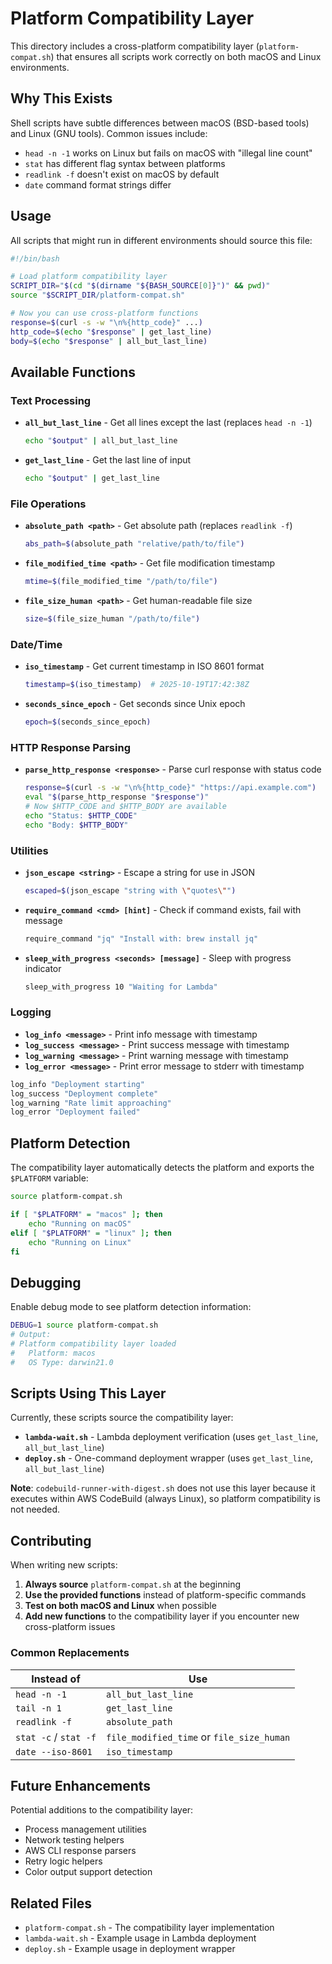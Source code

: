 # Platform Compatibility Layer

This directory includes a cross-platform compatibility layer (`platform-compat.sh`) that ensures all scripts work correctly on both macOS and Linux environments.

## Why This Exists

Shell scripts have subtle differences between macOS (BSD-based tools) and Linux (GNU tools). Common issues include:

- `head -n -1` works on Linux but fails on macOS with "illegal line count"
- `stat` has different flag syntax between platforms
- `readlink -f` doesn't exist on macOS by default
- `date` command format strings differ

## Usage

All scripts that might run in different environments should source this file:

```bash
#!/bin/bash

# Load platform compatibility layer
SCRIPT_DIR="$(cd "$(dirname "${BASH_SOURCE[0]}")" && pwd)"
source "$SCRIPT_DIR/platform-compat.sh"

# Now you can use cross-platform functions
response=$(curl -s -w "\n%{http_code}" ...)
http_code=$(echo "$response" | get_last_line)
body=$(echo "$response" | all_but_last_line)
```

## Available Functions

### Text Processing

- **`all_but_last_line`** - Get all lines except the last (replaces `head -n -1`)
  ```bash
  echo "$output" | all_but_last_line
  ```

- **`get_last_line`** - Get the last line of input
  ```bash
  echo "$output" | get_last_line
  ```

### File Operations

- **`absolute_path <path>`** - Get absolute path (replaces `readlink -f`)
  ```bash
  abs_path=$(absolute_path "relative/path/to/file")
  ```

- **`file_modified_time <path>`** - Get file modification timestamp
  ```bash
  mtime=$(file_modified_time "/path/to/file")
  ```

- **`file_size_human <path>`** - Get human-readable file size
  ```bash
  size=$(file_size_human "/path/to/file")
  ```

### Date/Time

- **`iso_timestamp`** - Get current timestamp in ISO 8601 format
  ```bash
  timestamp=$(iso_timestamp)  # 2025-10-19T17:42:38Z
  ```

- **`seconds_since_epoch`** - Get seconds since Unix epoch
  ```bash
  epoch=$(seconds_since_epoch)
  ```

### HTTP Response Parsing

- **`parse_http_response <response>`** - Parse curl response with status code
  ```bash
  response=$(curl -s -w "\n%{http_code}" "https://api.example.com")
  eval "$(parse_http_response "$response")"
  # Now $HTTP_CODE and $HTTP_BODY are available
  echo "Status: $HTTP_CODE"
  echo "Body: $HTTP_BODY"
  ```

### Utilities

- **`json_escape <string>`** - Escape a string for use in JSON
  ```bash
  escaped=$(json_escape "string with \"quotes\"")
  ```

- **`require_command <cmd> [hint]`** - Check if command exists, fail with message
  ```bash
  require_command "jq" "Install with: brew install jq"
  ```

- **`sleep_with_progress <seconds> [message]`** - Sleep with progress indicator
  ```bash
  sleep_with_progress 10 "Waiting for Lambda"
  ```

### Logging

- **`log_info <message>`** - Print info message with timestamp
- **`log_success <message>`** - Print success message with timestamp  
- **`log_warning <message>`** - Print warning message with timestamp
- **`log_error <message>`** - Print error message to stderr with timestamp

```bash
log_info "Deployment starting"
log_success "Deployment complete"
log_warning "Rate limit approaching"
log_error "Deployment failed"
```

## Platform Detection

The compatibility layer automatically detects the platform and exports the `$PLATFORM` variable:

```bash
source platform-compat.sh

if [ "$PLATFORM" = "macos" ]; then
    echo "Running on macOS"
elif [ "$PLATFORM" = "linux" ]; then
    echo "Running on Linux"
fi
```

## Debugging

Enable debug mode to see platform detection information:

```bash
DEBUG=1 source platform-compat.sh
# Output:
# Platform compatibility layer loaded
#   Platform: macos
#   OS Type: darwin21.0
```

## Scripts Using This Layer

Currently, these scripts source the compatibility layer:

- **`lambda-wait.sh`** - Lambda deployment verification (uses `get_last_line`, `all_but_last_line`)
- **`deploy.sh`** - One-command deployment wrapper (uses `get_last_line`, `all_but_last_line`)

**Note**: `codebuild-runner-with-digest.sh` does not use this layer because it executes within AWS CodeBuild (always Linux), so platform compatibility is not needed.

## Contributing

When writing new scripts:

1. **Always source** `platform-compat.sh` at the beginning
2. **Use the provided functions** instead of platform-specific commands
3. **Test on both macOS and Linux** when possible
4. **Add new functions** to the compatibility layer if you encounter new cross-platform issues

### Common Replacements

| Instead of | Use |
|------------|-----|
| `head -n -1` | `all_but_last_line` |
| `tail -n 1` | `get_last_line` |
| `readlink -f` | `absolute_path` |
| `stat -c` / `stat -f` | `file_modified_time` or `file_size_human` |
| `date --iso-8601` | `iso_timestamp` |

## Future Enhancements

Potential additions to the compatibility layer:

- Process management utilities
- Network testing helpers
- AWS CLI response parsers
- Retry logic helpers
- Color output support detection

## Related Files

- `platform-compat.sh` - The compatibility layer implementation
- `lambda-wait.sh` - Example usage in Lambda deployment
- `deploy.sh` - Example usage in deployment wrapper
